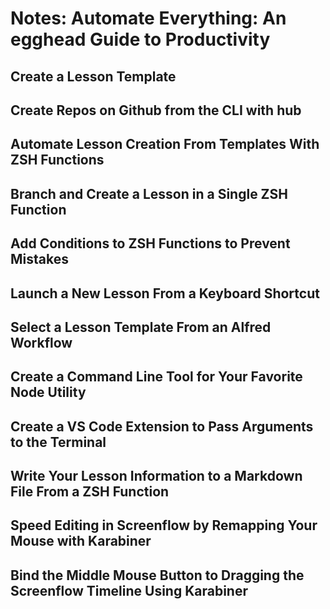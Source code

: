 # Notes: Automate Everything: An egghead Guide to Productivity

## Create a Lesson Template

## Create Repos on Github from the CLI with hub

## Automate Lesson Creation From Templates With ZSH Functions

## Branch and Create a Lesson in a Single ZSH Function

## Add Conditions to ZSH Functions to Prevent Mistakes

## Launch a New Lesson From a Keyboard Shortcut

## Select a Lesson Template From an Alfred Workflow

## Create a Command Line Tool for Your Favorite Node Utility

## Create a VS Code Extension to Pass Arguments to the Terminal

## Write Your Lesson Information to a Markdown File From a ZSH Function

## Speed Editing in Screenflow by Remapping Your Mouse with Karabiner

## Bind the Middle Mouse Button to Dragging the Screenflow Timeline Using Karabiner
